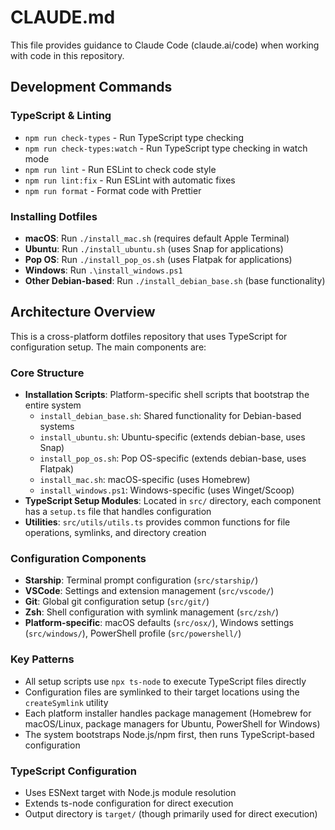 # CLAUDE.md

This file provides guidance to Claude Code (claude.ai/code) when working with code in this repository.

## Development Commands

### TypeScript & Linting

- `npm run check-types` - Run TypeScript type checking
- `npm run check-types:watch` - Run TypeScript type checking in watch mode
- `npm run lint` - Run ESLint to check code style
- `npm run lint:fix` - Run ESLint with automatic fixes
- `npm run format` - Format code with Prettier

### Installing Dotfiles

- **macOS**: Run `./install_mac.sh` (requires default Apple Terminal)
- **Ubuntu**: Run `./install_ubuntu.sh` (uses Snap for applications)
- **Pop OS**: Run `./install_pop_os.sh` (uses Flatpak for applications)
- **Windows**: Run `.\install_windows.ps1`
- **Other Debian-based**: Run `./install_debian_base.sh` (base functionality)

## Architecture Overview

This is a cross-platform dotfiles repository that uses TypeScript for configuration setup. The main components are:

### Core Structure

- **Installation Scripts**: Platform-specific shell scripts that bootstrap the entire system
  - `install_debian_base.sh`: Shared functionality for Debian-based systems
  - `install_ubuntu.sh`: Ubuntu-specific (extends debian-base, uses Snap)
  - `install_pop_os.sh`: Pop OS-specific (extends debian-base, uses Flatpak)
  - `install_mac.sh`: macOS-specific (uses Homebrew)
  - `install_windows.ps1`: Windows-specific (uses Winget/Scoop)
- **TypeScript Setup Modules**: Located in `src/` directory, each component has a `setup.ts` file that handles configuration
- **Utilities**: `src/utils/utils.ts` provides common functions for file operations, symlinks, and directory creation

### Configuration Components

- **Starship**: Terminal prompt configuration (`src/starship/`)
- **VSCode**: Settings and extension management (`src/vscode/`)
- **Git**: Global git configuration setup (`src/git/`)
- **Zsh**: Shell configuration with symlink management (`src/zsh/`)
- **Platform-specific**: macOS defaults (`src/osx/`), Windows settings (`src/windows/`), PowerShell profile (`src/powershell/`)

### Key Patterns

- All setup scripts use `npx ts-node` to execute TypeScript files directly
- Configuration files are symlinked to their target locations using the `createSymlink` utility
- Each platform installer handles package management (Homebrew for macOS/Linux, package managers for Ubuntu, PowerShell for Windows)
- The system bootstraps Node.js/npm first, then runs TypeScript-based configuration

### TypeScript Configuration

- Uses ESNext target with Node.js module resolution
- Extends ts-node configuration for direct execution
- Output directory is `target/` (though primarily used for direct execution)
